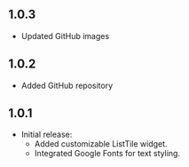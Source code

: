 ## 1.0.3

* Updated GitHub images

## 1.0.2

* Added GitHub repository

## 1.0.1

* Initial release:
  - Added customizable ListTile widget.
  - Integrated Google Fonts for text styling.